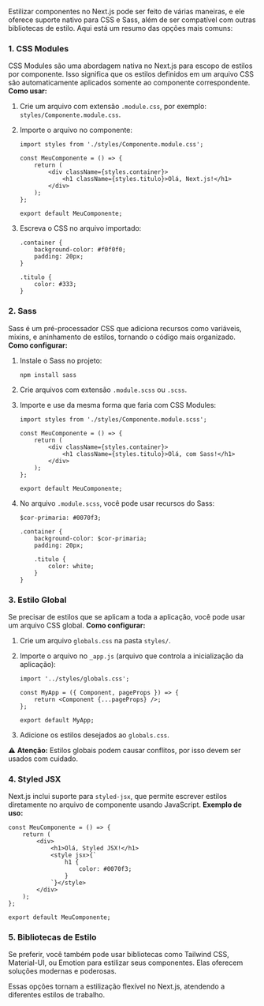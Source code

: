 Estilizar componentes no Next.js pode ser feito de várias maneiras, e ele oferece suporte nativo para CSS e Sass, além de ser compatível com outras bibliotecas de estilo. Aqui está um resumo das opções mais comuns:

### **1. CSS Modules**

CSS Modules são uma abordagem nativa no Next.js para escopo de estilos por componente. Isso significa que os estilos definidos em um arquivo CSS são automaticamente aplicados somente ao componente correspondente.
**Como usar:**
1. Crie um arquivo com extensão `.module.css`, por exemplo: `styles/Componente.module.css`.
2. Importe o arquivo no componente:

    ```
    import styles from './styles/Componente.module.css';
    
    const MeuComponente = () => {
        return (
            <div className={styles.container}>
                <h1 className={styles.titulo}>Olá, Next.js!</h1>
            </div>
        );
    };
    
    export default MeuComponente;
    ```

3. Escreva o CSS no arquivo importado:

    ```
    .container {
        background-color: #f0f0f0;
        padding: 20px;
    }
    
    .titulo {
        color: #333;
    }
    ```

### **2. Sass**

Sass é um pré-processador CSS que adiciona recursos como variáveis, mixins, e aninhamento de estilos, tornando o código mais organizado.
**Como configurar:**

1. Instale o Sass no projeto:

    ```
    npm install sass
    ```

2. Crie arquivos com extensão `.module.scss` ou `.scss`.
3. Importe e use da mesma forma que faria com CSS Modules:

    ```
    import styles from './styles/Componente.module.scss';
    
    const MeuComponente = () => {
        return (
            <div className={styles.container}>
                <h1 className={styles.titulo}>Olá, com Sass!</h1>
            </div>
        );
    };
    
    export default MeuComponente;
    ```

4. No arquivo `.module.scss`, você pode usar recursos do Sass:

    ```
    $cor-primaria: #0070f3;
    
    .container {
        background-color: $cor-primaria;
        padding: 20px;
    
        .titulo {
            color: white;
        }
    }
    ```

### **3. Estilo Global**

Se precisar de estilos que se aplicam a toda a aplicação, você pode usar um arquivo CSS global.
**Como configurar:**
1. Crie um arquivo `globals.css` na pasta `styles/`.
2. Importe o arquivo no `_app.js` (arquivo que controla a inicialização da aplicação):

    ```
    import '../styles/globals.css';
    
    const MyApp = ({ Component, pageProps }) => {
        return <Component {...pageProps} />;
    };
    
    export default MyApp;
    ```

3. Adicione os estilos desejados ao `globals.css`.

⚠️ **Atenção:** Estilos globais podem causar conflitos, por isso devem ser usados com cuidado.

### **4. Styled JSX**

Next.js inclui suporte para `styled-jsx`, que permite escrever estilos diretamente no arquivo de componente usando JavaScript.
**Exemplo de uso:**

```
const MeuComponente = () => {
    return (
        <div>
            <h1>Olá, Styled JSX!</h1>
            <style jsx>{`
                h1 {
                    color: #0070f3;
                }
            `}</style>
        </div>
    );
};

export default MeuComponente;
```

### **5. Bibliotecas de Estilo**

Se preferir, você também pode usar bibliotecas como Tailwind CSS, Material-UI, ou Emotion para estilizar seus componentes. Elas oferecem soluções modernas e poderosas.

Essas opções tornam a estilização flexível no Next.js, atendendo a diferentes estilos de trabalho.

